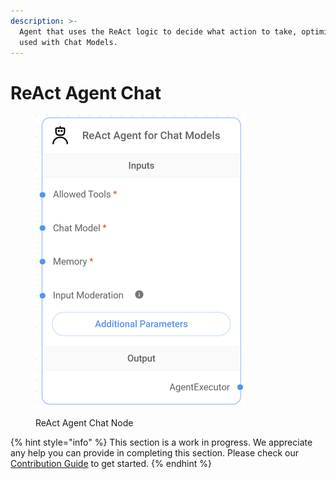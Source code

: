 ```yaml
---
description: >-
  Agent that uses the ReAct logic to decide what action to take, optimized to be
  used with Chat Models.
---
```


# ReAct Agent Chat

<figure><img src="../../../.gitbook/assets/image (6) (1) (1) (1) (1).png" alt="" width="336"><figcaption><p>ReAct Agent Chat Node</p></figcaption></figure>

{% hint style="info" %}
This section is a work in progress. We appreciate any help you can provide in completing this section. Please check our [Contribution Guide](https://toi500.gitbook.io/flowise-docs/contributing) to get started.
{% endhint %}

